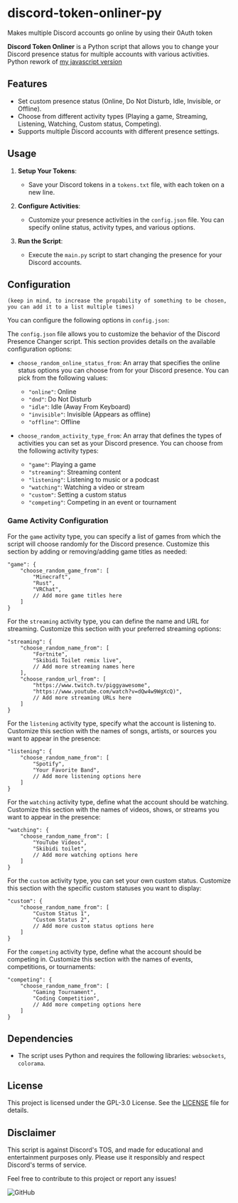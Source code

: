 # discord-token-onliner-py
Makes multiple Discord accounts go online by using their 0Auth token

**Discord Token Onliner** is a Python script that allows you to change your Discord presence status for multiple accounts with various activities. Python rework of [my javascript version](https://github.com/PiggyAwesome/discord-token-onliner)

## Features
- Set custom presence status (Online, Do Not Disturb, Idle, Invisible, or Offline).
- Choose from different activity types (Playing a game, Streaming, Listening, Watching, Custom status, Competing).
- Supports multiple Discord accounts with different presence settings.

## Usage

1. **Setup Your Tokens**:
   - Save your Discord tokens in a `tokens.txt` file, with each token on a new line.

2. **Configure Activities**:
   - Customize your presence activities in the `config.json` file. You can specify online status, activity types, and various options.

3. **Run the Script**:
   - Execute the `main.py` script to start changing the presence for your Discord accounts.

## Configuration
`(keep in mind, to increase the propability of something to be chosen, you can add it to a list multiple times)`

You can configure the following options in `config.json`:

The `config.json` file allows you to customize the behavior of the Discord Presence Changer script. This section provides details on the available configuration options:

- `choose_random_online_status_from`: An array that specifies the online status options you can choose from for your Discord presence. You can pick from the following values:
    - `"online"`: Online
    - `"dnd"`: Do Not Disturb
    - `"idle"`: Idle (Away From Keyboard)
    - `"invisible"`: Invisible (Appears as offline)
    - `"offline"`: Offline

- `choose_random_activity_type_from`: An array that defines the types of activities you can set as your Discord presence. You can choose from the following activity types:
    - `"game"`: Playing a game
    - `"streaming"`: Streaming content
    - `"listening"`: Listening to music or a podcast
    - `"watching"`: Watching a video or stream
    - `"custom"`: Setting a custom status
    - `"competing"`: Competing in an event or tournament

### Game Activity Configuration

For the `game` activity type, you can specify a list of games from which the script will choose randomly for the Discord presence. Customize this section by adding or removing/adding game titles as needed:

```json5
"game": {
    "choose_random_game_from": [
        "Minecraft",
        "Rust",
        "VRChat",
        // Add more game titles here
    ]
}
```

For the `streaming` activity type, you can define the name and URL for streaming. Customize this section with your preferred streaming options:

```json5
"streaming": {
    "choose_random_name_from": [
        "Fortnite",
        "Skibidi Toilet remix live",
        // Add more streaming names here
    ],
    "choose_random_url_from": [
        "https://www.twitch.tv/piggyawesome",
        "https://www.youtube.com/watch?v=dQw4w9WgXcQ)",
        // Add more streaming URLs here
    ]
}
```

For the `listening` activity type, specify what the account is listening to. Customize this section with the names of songs, artists, or sources you want to appear in the presence:

```json5
"listening": {
    "choose_random_name_from": [
        "Spotify",
        "Your Favorite Band",
        // Add more listening options here
    ]
}
```

For the `watching` activity type, define what the account should be watching. Customize this section with the names of videos, shows, or streams you want to appear in the presence:

```json5
"watching": {
    "choose_random_name_from": [
        "YouTube Videos",
        "Skibidi toilet",
        // Add more watching options here
    ]
}
```

For the `custom` activity type, you can set your own custom status. Customize this section with the specific custom statuses you want to display:

```json5
"custom": {
    "choose_random_name_from": [
        "Custom Status 1",
        "Custom Status 2",
        // Add more custom status options here
    ]
}
```

For the `competing` activity type, define what the account should be competing in. Customize this section with the names of events, competitions, or tournaments:

```json5
"competing": {
    "choose_random_name_from": [
        "Gaming Tournament",
        "Coding Competition",
        // Add more competing options here
    ]
}
```

## Dependencies

- The script uses Python and requires the following libraries: `websockets`, `colorama`.

## License

This project is licensed under the GPL-3.0 License. See the [LICENSE](LICENSE) file for details.

## Disclaimer

This script is against Discord's TOS, and made for educational and entertainment purposes only. Please use it responsibly and respect Discord's terms of service.

Feel free to contribute to this project or report any issues!

![GitHub](https://img.shields.io/github/license/PiggyAwesome/discord-token-onliner-py)
